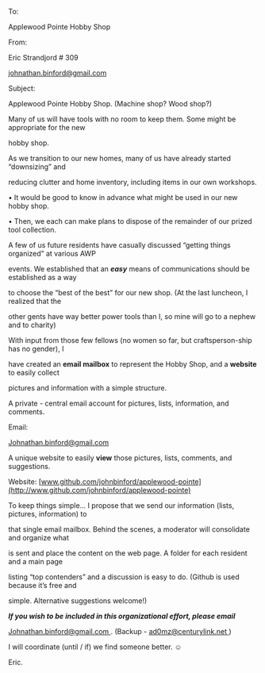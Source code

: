 ﻿

To:

Applewood Pointe Hobby Shop

From:

Eric Strandjord # 309

<johnathan.binford@gmail.com>

Subject:

Applewood Pointe Hobby Shop. (Machine shop? Wood shop?)

Many of us will have tools with no room to keep them. Some might be appropriate for the new

hobby shop.

As we transition to our new homes, many of us have already started “downsizing” and

reducing clutter and home inventory, including items in our own workshops.

• It would be good to know in advance what might be used in our new hobby shop.

• Then, we each can make plans to dispose of the remainder of our prized tool collection.

A few of us future residents have casually discussed “getting things organized” at various AWP

events. We established that an ***easy*** means of communications should be established as a way

to choose the “best of the best” for our new shop. (At the last luncheon, I realized that the

other gents have way better power tools than I, so mine will go to a nephew and to charity)

With input from those few fellows (no women so far, but craftsperson-ship has no gender), I

have created an **email mailbox** to represent the Hobby Shop, and a **website** to easily collect

pictures and information with a simple structure.

A private - central email account for pictures, lists, information, and comments.

Email:

<Johnathan.binford@gmail.com>

A unique website to easily **view** those pictures, lists, comments, and suggestions.

Website: [www.github.com/johnbinford/applewood-pointe](http://www.github.com/johnbinford/applewood-pointe)

To keep things simple… I propose that we send our information (lists, pictures, information) to

that single email mailbox. Behind the scenes, a moderator will consolidate and organize what

is sent and place the content on the web page. A folder for each resident and a main page

listing “top contenders” and a discussion is easy to do. (Github is used because it’s free and

simple. Alternative suggestions welcome!)

***If you wish to be included in this organizational effort, please email***

<Johnathan.binford@gmail.com>[ ](mailto:Johnathan.binford@gmail.com). (Backup - <ad0mz@centurylink.net>[ ](mailto:ad0mz@centurylink.net))

I will coordinate (until / if) we find someone better. ☺

Eric.

